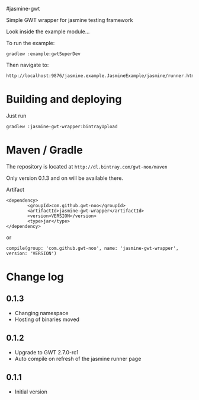 #jasmine-gwt

Simple GWT wrapper for jasmine testing framework

Look inside the example module...


To run the example:
```Shell
gradlew :example:gwtSuperDev
```

Then navigate to: 
```
http://localhost:9876/jasmine.example.JasmineExample/jasmine/runner.html
```

# Building and deploying

Just run
```Shell
gradlew :jasmine-gwt-wrapper:bintrayUpload
```

# Maven / Gradle

The repository is located at
```http://dl.bintray.com/gwt-noo/maven```

Only version 0.1.3 and on will be available there.

Artifact
```
<dependency>
        <groupId>com.github.gwt-noo</groupId>
        <artifactId>jasmine-gwt-wrapper</artifactId>
        <version>VERSION</version>
        <type>jar</type>
</dependency>
```
or
```
compile(group: 'com.github.gwt-noo', name: 'jasmine-gwt-wrapper', version: 'VERSION')
```

# Change log

## 0.1.3
 - Changing namespace
 - Hosting of binaries moved

## 0.1.2
 - Upgrade to GWT 2.7.0-rc1
 - Auto compile on refresh of the jasmine runner page

## 0.1.1
 - Initial version